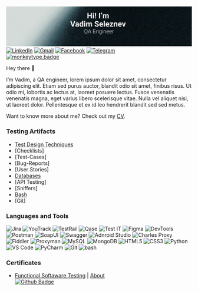 [![Header](https://github.com/blackbirdbbye/blackbirdbbye/blob/main/assets/banner.png)](mailto:slvdmsv@gmail.com)
[![LinkedIn](https://img.shields.io/badge/-LinkedIn-090909?style=flat&logo=linkedin&logoColor=0a66c2)](https://www.linkedin.com/in/vadimseleznev/)
[![Gmail](https://img.shields.io/badge/-Gmail-090909?style=flat&logo=Gmail&logoColor=ea4335)](mailto:slvdmsv@gmail.com)
[![Facebook](https://img.shields.io/badge/-Facebook-090909?style=flat&logo=Facebook&logoColor=1877f2)]()
[![Telegram](https://img.shields.io/badge/-Telegram-090909?style=flat&logo=telegram&logoColor=3390ec)](https://t.me/blackbirdbbye)<br>
[![monkeytype.badge]][monkeytype]

Hey there 👋

I’m Vadim, a QA engineer, lorem ipsum dolor sit amet, consectetur adipiscing elit. Etiam sed purus auctor, blandit odio sit amet, finibus risus. Ut odio mi, lobortis ac lectus at, laoreet posuere lectus. Fusce venenatis venenatis magna, eget varius libero scelerisque vitae. Nulla vel aliquet nisi, ut laoreet dolor. Pellentesque et ex id leo hendrerit blandit sed sed metus.

Want to know more about me? Check out my [CV]().

### Testing Artifacts
- [Test Design Techniques]()
- [Checklists]
- [Test-Cases]
- [Bug-Reports]
- [User Stories]
- [Databases]()
- [API Testing]
- [Sniffers]
- [Bash]()
- [Git]


### Languages and Tools
![Jira](https://img.shields.io/badge/-Jira-090909?style=flat-square&logo=jira)
![YouTrack](https://img.shields.io/badge/-YouTrack-090909?style=flat-square&logo=youtrack&logoColor=E9D54D)
![TestRail](https://img.shields.io/badge/-TestRail-090909?style=flat-square&logo=TestRail)
![Qase](https://img.shields.io/badge/-Qase-090909?style=flat-square&logo=qase&logoColor=F8C52C)
![Test IT](https://img.shields.io/badge/-TestIT-090909?style=flat-square&logo=testit&logoColor=F88C00)
![Figma](https://img.shields.io/badge/-Figma-090909?style=flat-square&logo=figma)
![DevTools](https://img.shields.io/badge/-DevTools-090909?style=flat-square&logo=)
![Postman](https://img.shields.io/badge/-Postman-090909?style=flat-square&logo=postman)
![SoapUI](https://img.shields.io/badge/-SoapUI-090909?style=flat-square&logo=SoapUI)
![Swagger](https://img.shields.io/badge/-Swagger-090909?style=flat-square&logo=swagger)
![Adnroid Studio](https://img.shields.io/badge/-AndroidStudio-090909?style=flat-square&logo=androidstudio)
![Charles Proxy](https://img.shields.io/badge/-CharlesProxy-090909?style=flat-square&logo=CharlesProxy)
![Fiddler](https://img.shields.io/badge/-Fiddler-090909?style=flat-square&logo=fiddler)
![Proxyman](https://img.shields.io/badge/-Proxyman-090909?style=flat-square&logo=Proxyman)
![MySQL](https://img.shields.io/badge/-MySQL-090909?style=flat-square&logo=mysql)
![MongoDB](https://img.shields.io/badge/-MongoDB-090909?style=flat-square&logo=MongoDB)
![HTML5](https://img.shields.io/badge/-HTML5-090909?style=flat-square&logo=html5)
![CSS3](https://img.shields.io/badge/-CSS3-090909?style=flat-square&logo=css3)
![Python](https://img.shields.io/badge/-Python-090909?style=flat-square&logo=python)
![VS Code](https://img.shields.io/badge/-VSCode-090909?style=flat-square&logo=visualstudiocode&logoColor=47C5FB)
![PyCharm](https://img.shields.io/badge/-PyCharm-090909?style=flat-square&logo=pycharm&logoColor=097CDB)
![Git](https://img.shields.io/badge/-Git-090909?style=flat-square&logo=git)
![bash](https://img.shields.io/badge/-Bash-090909?style=flat-square&logo=bash)

### Certificates
- [Functional Softaware Testing]() | [About](https://artsiomrusau.com/qa-from-scratch)<br>
[![Github Badge](https://img.shields.io/badge/@artichokeee-090909?style=flat-squa&logo=Github&logoColor=white)](https://github.com/artichokeee)

[monkeytype.badge]: https://img.shields.io/endpoint?style=flat&url=https%3A%2F%2Fmonkeytype-badge-vhd5lan7mmhz.runkit.sh%3Fmessage%3D62wpm%26label%3Dmonkeytype%26style%26logoVariant%3Done
[monkeytype]: https://monkeytype.com/profile/bb_blackbird




